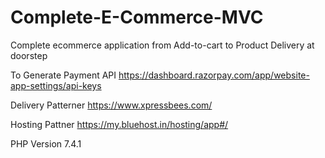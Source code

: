 # Complete-E-Commerce-MVC
Complete ecommerce application from Add-to-cart to Product Delivery at doorstep

To Generate Payment API
https://dashboard.razorpay.com/app/website-app-settings/api-keys


Delivery Patterner
https://www.xpressbees.com/

Hosting Pattner
https://my.bluehost.in/hosting/app#/



PHP Version 7.4.1